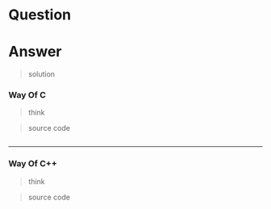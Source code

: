 # Question

[](https://leetcode.cn/problems//)



# Answer

> solution



### Way Of C

> think



> source code

```c

```

---


### Way Of C++

> think



> source code

```c++

```
